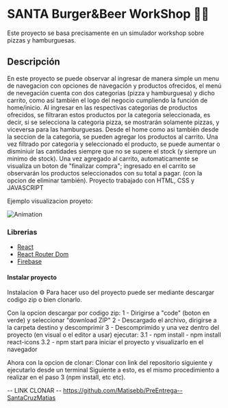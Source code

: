 # SANTA Burger&Beer WorkShop 🍔🍻

Este proyecto se basa precisamente en un simulador workshop sobre pizzas y hamburguesas.

## Descripción

En este proyecto se puede observar al ingresar de manera simple un menu de navegacion con opciones de navegación y productos ofrecidos, el menú de nevegación cuenta con dos categorias (pizza y hamburguesa) y dicho carrito, como así también el logo del negocio cumpliendo la función de home/inicio.
Al ingresar en las respectivas categorias de productos ofrecidos, se filtraran estos productos por la categoria seleccionada, es decir, si se selecciona la categoria pizza, se mostrarán solamente pizzas, y viceversa para las hamburguesas.
Desde el home como asi también desde la seccion de la categoria, se pueden agregar los productos al carrito.
Una vez filtrado por categoria y seleccionado el producto, se puede aumentar o disminiuir las cantidades siempre que no se supere el stock (y siempre un minimo de stock).
Una vez agregado al carrito, automaticamente se visualiza un boton de "finalizar compra"; ingresado en el carrito se observarán los productos seleccionados con su total a pagar. (con la opcion de eliminar también).
Proyecto trabajado con HTML, CSS y JAVASCRIPT

Ejemplo visualizacion proyeto:

![Animation](https://user-images.githubusercontent.com/104580940/231482576-da5da402-c2b5-4273-b900-af023132053f.gif)

### Librerias
<ul dir="auto">
<li><a href="https://reactjs.org/" rel="nofollow">React</a></li>
<li><a href="https://github.com/remix-run/react-router#readme">React Router Dom</a></li>
<li><a href="https://firebase.google.com/" rel="nofollow">Firebase</a></li>
</ul>

#### Instalar proyecto
Instalacion ⚙️
Para hacer uso del proyecto puede ser mediante descargar codigo zip o bien clonarlo.

Con la opcion descargar por codigo zip:
1 - Dirigirse a "code" (boton en verde) y seleccionar "download ZIP"
2 - Descargado el archivo, dirigirse a la carpeta destino y descomprimir
3 - Descomprimido y una vez dentro del proyecto (en visual o el editor a usar) ejecutar: 
3.1 - npm install - npm install react-icons
3.2 - npm start para iniciar el proyecto y visualizarlo en el navegador

Ahora con la opcion de clonar:
Clonar con link del repositorio siguiente y ejecutarlo desde un terminal
Siguiente a esto, es el mismo procedimiento a realizar en el paso 3 (npm install, etc etc).

-- LINK CLONAR --
https://github.com/Matisebb/PreEntrega--SantaCruzMatias

